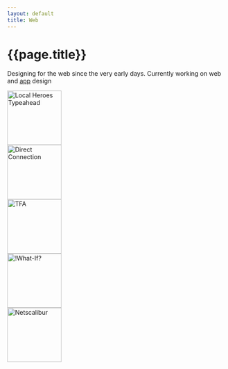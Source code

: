 ```yaml
---
layout: default
title: Web
---
```


# {{page.title}}

Designing for the web since the very early days. Currently working on web and [app](apps) design

<div class="grid">
   <div>
   		<a href="books/typeahead">
			<img src="/method/assets/thumbs/typeahead.webp" width="125px" height="125px" alt="Local Heroes Typeahead" />
		</a>
   	</div>
   <div>
  	 <a href="books/direct-connection">
			<img src="/method/assets/thumbs/direct-connection.webp" width="125px" height="125px" alt="Direct Connection" />
		</a>
  	</div>
   <div>
   		<a href="books/tfa">
			<img src="/method/assets/thumbs/tfa.webp" width="125px" height="125px" alt="TFA" />
		</a>
	</div>
	<div>
		<a href="books/what-if">
			<img src="/method/assets/thumbs/what-if.webp" width="125px" height="125px" alt="!What-If?" />
		</a>
	</div>
	<div>
		<a href="books/netscalibur">
			<img src="/method/assets/thumbs/netscalibur.webp" width="125px" height="125px" alt="Netscalibur" />
		</a>
	</div>
</div>